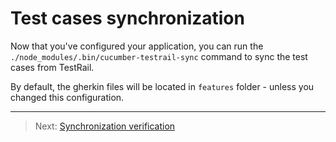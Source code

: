 # Test cases synchronization

Now that you've configured your application, you can run the `./node_modules/.bin/cucumber-testrail-sync` command to sync the test cases from TestRail.

By default, the gherkin files will be located in `features` folder - unless you changed this configuration.

---

> Next: [Synchronization verification](/docs/verification.md)